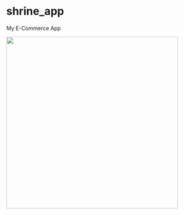 # shrine_app

My E-Commerce App

<img src="https://github.com/rajtechi/shrine_app/blob/master/snapshots/Screenshot_1665365328.png" height=450 />
